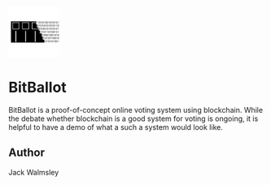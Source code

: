 <img src="./BitBallot.svg" width=100/>

# BitBallot
BitBallot is a proof-of-concept online voting system using blockchain. While the debate whether blockchain is a good system for voting is ongoing, it is helpful to have a demo of what a such a system would look like.

## Author
Jack Walmsley

